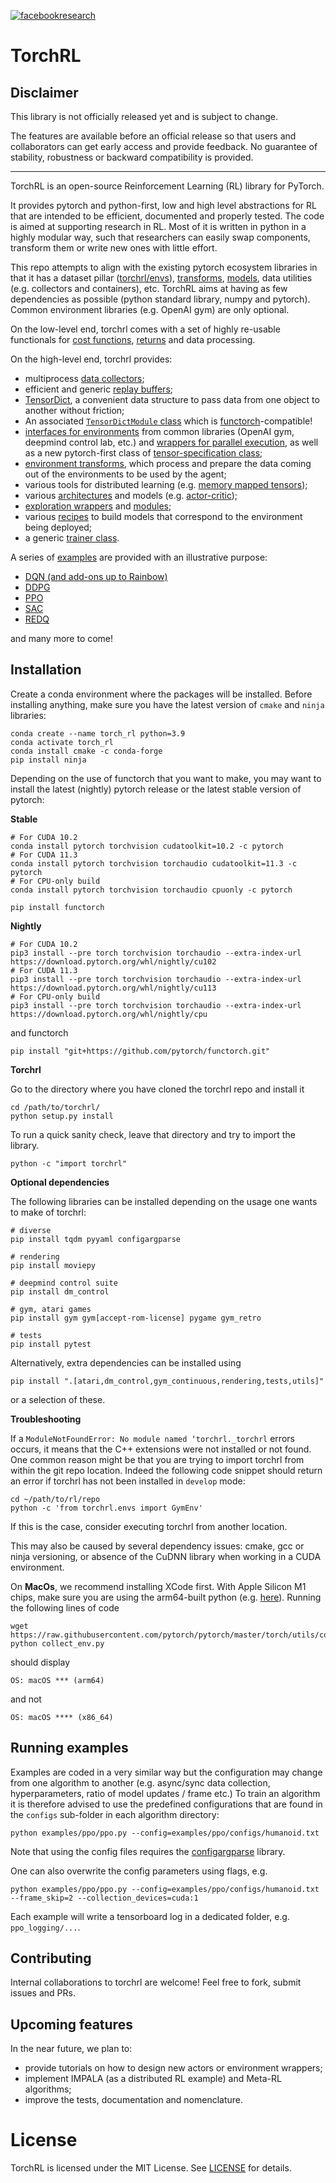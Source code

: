 [![facebookresearch](https://circleci.com/gh/facebookresearch/rl.svg?style=shield)](https://circleci.com/gh/facebookresearch/rl)

# TorchRL

## Disclaimer

This library is not officially released yet and is subject to change.

The features are available before an official release so that users and collaborators can get early access and provide feedback. No guarantee of stability, robustness or backward compatibility is provided.

---

TorchRL is an open-source Reinforcement Learning (RL) library for PyTorch. 

It provides pytorch and python-first, low and high level abstractions for RL that are intended to be efficient, documented and properly tested. 
The code is aimed at supporting research in RL. Most of it is written in python in a highly modular way, such that researchers can easily swap components, transform them or write new ones with little effort.

This repo attempts to align with the existing pytorch ecosystem libraries in that it has a dataset pillar ([torchrl/envs](torchrl/envs)), [transforms](torchrl/envs/transforms), [models](torchrl/modules), data utilities (e.g. collectors and containers), etc. 
TorchRL aims at having as few dependencies as possible (python standard library, numpy and pytorch). Common environment libraries (e.g. OpenAI gym) are only optional.

On the low-level end, torchrl comes with a set of highly re-usable functionals for [cost functions](torchrl/objectives/costs), [returns](torchrl/objectives/returns) and data processing.

On the high-level end, torchrl provides:
- multiprocess [data collectors](torchrl/collectors/collectors.py);
- efficient and generic [replay buffers](torchrl/data/replay_buffers/replay_buffers.py);
- [TensorDict](torchrl/data/tensordict/tensordict.py), a convenient data structure to pass data from one object to another without friction;
- An associated [`TensorDictModule` class](torchrl/modules/tensordict_module/common.py) which is [functorch](https://github.com/pytorch/functorch)-compatible! 
- [interfaces for environments](torchrl/envs) from common libraries (OpenAI gym, deepmind control lab, etc.) and [wrappers for parallel execution](torchrl/envs/vec_env.py), as well as a new pytorch-first class of [tensor-specification class](torchrl/data/tensor_specs.py);
- [environment transforms](torchrl/envs/transforms/transforms.py), which process and prepare the data coming out of the environments to be used by the agent;
- various tools for distributed learning (e.g. [memory mapped tensors](torchrl/data/tensordict/memmap.py));
- various [architectures](torchrl/modules/models/) and models (e.g. [actor-critic](torchrl/modules/tensordict_module/actors.py));
- [exploration wrappers](torchrl/modules/tensordict_module/exploration.py) and [modules](torchrl/modules/models/exploration.py);
- various [recipes](torchrl/trainers/helpers/models.py) to build models that correspond to the environment being deployed;
- a generic [trainer class](torchrl/trainers/trainers.py).

A series of [examples](examples/) are provided with an illustrative purpose:
- [DQN (and add-ons up to Rainbow)](examples/dqn/dqn.py)
- [DDPG](examples/ddpg/ddpg.py)
- [PPO](examples/ppo/ppo.py)
- [SAC](examples/sac/sac.py)
- [REDQ](examples/redq/redq.py)

and many more to come!

## Installation
Create a conda environment where the packages will be installed. 
Before installing anything, make sure you have the latest version of `cmake` and `ninja` libraries:

```
conda create --name torch_rl python=3.9
conda activate torch_rl
conda install cmake -c conda-forge
pip install ninja
```

Depending on the use of functorch that you want to make, you may want to install the latest (nightly) pytorch release or the latest stable version of pytorch:

**Stable**

```
# For CUDA 10.2
conda install pytorch torchvision cudatoolkit=10.2 -c pytorch
# For CUDA 11.3
conda install pytorch torchvision torchaudio cudatoolkit=11.3 -c pytorch
# For CPU-only build
conda install pytorch torchvision torchaudio cpuonly -c pytorch

pip install functorch
```

**Nightly**
```
# For CUDA 10.2
pip3 install --pre torch torchvision torchaudio --extra-index-url https://download.pytorch.org/whl/nightly/cu102
# For CUDA 11.3
pip3 install --pre torch torchvision torchaudio --extra-index-url https://download.pytorch.org/whl/nightly/cu113
# For CPU-only build
pip3 install --pre torch torchvision torchaudio --extra-index-url https://download.pytorch.org/whl/nightly/cpu
```

and functorch
```
pip install "git+https://github.com/pytorch/functorch.git"
```

**Torchrl**

Go to the directory where you have cloned the torchrl repo and install it
```
cd /path/to/torchrl/
python setup.py install
```
To run a quick sanity check, leave that directory and try to import the library.
```
python -c "import torchrl"
```

**Optional dependencies**

The following libraries can be installed depending on the usage one wants to make of torchrl:
```
# diverse
pip install tqdm pyyaml configargparse

# rendering
pip install moviepy

# deepmind control suite
pip install dm_control 

# gym, atari games
pip install gym gym[accept-rom-license] pygame gym_retro

# tests
pip install pytest
```

Alternatively, extra dependencies can be installed using
```
pip install ".[atari,dm_control,gym_continuous,rendering,tests,utils]"
```
or a selection of these.


**Troubleshooting**

If a `ModuleNotFoundError: No module named ‘torchrl._torchrl` errors occurs, it means that the C++ extensions were not installed or not found. 
One common reason might be that you are trying to import torchrl from within the git repo location. Indeed the following code snippet should return an error if torchrl has not been installed in `develop` mode:
```
cd ~/path/to/rl/repo
python -c 'from torchrl.envs import GymEnv'
```
If this is the case, consider executing torchrl from another location.

This may also be caused by several dependency issues: cmake, gcc or ninja versioning, or absence of the CuDNN library when working in a CUDA environment. 

On **MacOs**, we recommend installing XCode first. 
With Apple Silicon M1 chips, make sure you are using the arm64-built python (e.g. [here](https://betterprogramming.pub/how-to-install-pytorch-on-apple-m1-series-512b3ad9bc6)). Running the following lines of code

```
wget https://raw.githubusercontent.com/pytorch/pytorch/master/torch/utils/collect_env.py
python collect_env.py
```
should display
```
OS: macOS *** (arm64)
```
and not
```
OS: macOS **** (x86_64)
```

## Running examples
Examples are coded in a very similar way but the configuration may change from one algorithm to another (e.g. async/sync data collection, hyperparameters, ratio of model updates / frame etc.)
To train an algorithm it is therefore advised to use the predefined configurations that are found in the `configs` sub-folder in each algorithm directory:
```
python examples/ppo/ppo.py --config=examples/ppo/configs/humanoid.txt
```
Note that using the config files requires the [configargparse](https://pypi.org/project/ConfigArgParse/) library. 

One can also overwrite the config parameters using flags, e.g.
```
python examples/ppo/ppo.py --config=examples/ppo/configs/humanoid.txt --frame_skip=2 --collection_devices=cuda:1
```

Each example will write a tensorboard log in a dedicated folder, e.g. `ppo_logging/...`.

## Contributing
Internal collaborations to torchrl are welcome! Feel free to fork, submit issues and PRs.

## Upcoming features
In the near future, we plan to:
- provide tutorials on how to design new actors or environment wrappers;
- implement IMPALA (as a distributed RL example) and Meta-RL algorithms;
- improve the tests, documentation and nomenclature.

# License
TorchRL is licensed under the MIT License. See [LICENSE](LICENSE) for details.

